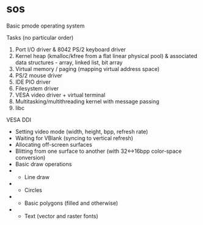 # sos
Basic pmode operating system

Tasks (no particular order)
1. Port I/O driver & 8042 PS/2 keyboard driver
2. Kernel heap (kmalloc/kfree from a flat linear physical pool) & associated data structures - array, linked list, bit array
3. Virtual memory / paging (mapping virtual address space)
4. PS/2 mouse driver
5. IDE PIO driver
6. Filesystem driver
7. VESA video driver + virtual terminal
8. Multitasking/multithreading kernel with message passing
9. libc

VESA DDI
- Setting video mode (width, height, bpp, refresh rate)
- Waiting for VBlank (syncing to vertical refresh)
- Allocating off-screen surfaces
- Blitting from one surface to another (with 32<->16bpp color-space conversion)
- Basic draw operations
- - Line draw
- - Circles
- - Basic polygons (filled and otherwise)
- - Text (vector and raster fonts)

